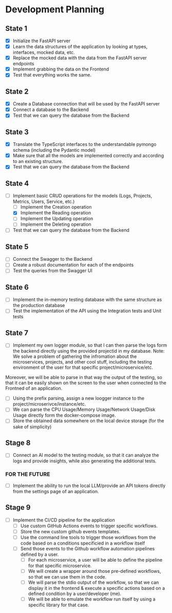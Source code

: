 # Development Planning

## State 1

- [x] Initialize the FastAPI server
- [x] Learn the data structures of the application by looking at types, interfaces, mocked data, etc.
- [x] Replace the mocked data with the data from the FastAPI server endpoints
- [x] Implement grabbing the data on the Frontend
- [x] Test that everything works the same.

## State 2

- [x] Create a Database connection that will be used by the FastAPI server
- [x] Connect a database to the Backend
- [x] Test that we can query the database from the Backend

## State 3

- [x] Translate the TypeScript interfaces to the understandable pymongo schema (including the Pydantic model)
- [x] Make sure that all the models are implemented correctly and according to an existing structure.
- [x] Test that we can query the database from the Backend

## State 4

- [ ] Implement basic CRUD operations for the models (Logs, Projects, Metrics, Users, Service, etc.)
    - [ ] Implement the Creation operation
    - [x] Implement the Reading operation
    - [ ] Implement the Updating operation
    - [ ] Implement the Deleting operation
- [ ] Test that we can query the database from the Backend

## State 5

- [ ] Connect the Swagger to the Backend
- [ ] Create a robust documentation for each of the endpoints
- [ ] Test the queries from the Swagger UI

## State 6

- [ ] Implement the in-memory testing database with the same structure as the production database
- [ ] Test the implementation of the API using the Integration tests and Unit tests

## State 7

- [ ] Implement my own logger module, so that I can then parse the logs form the backend directly using the provided projectid in my database.
Note: We solve a problem of gathering the infromation about the microservices, projects, and other cool stuff, including the testing environment of the user for that specific project/microservice/etc.

Moreover, we will be able to parse in that way the output of the testing, so that it can be easily shown on the screen to the user when connected to the Frontned of an application.

- [ ] Using the prefix parsing, assign a new loogger instance to the project/microserivce/instance/etc.
- [ ] We can parse the CPU Usage/Memory Usage/Network Usage/Disk Usage directly form the docker-compose image.
- [ ] Store the obtained data somewhere on the local device storage (for the sake of simplicity)

## Stage 8

- [ ] Connect an AI model to the testing module, so that it can analyze the logs and provide insights, while also generating the additional tests.

### FOR THE FUTURE
- [ ] Implement the ability to run the local LLM/provide an API tokens directly from the settings page of an application.

## Stage 9

- [ ] Implement the CI/CD pipeline for the application
    - [ ] Use custom GitHub Actions events to trigger specific workflows.
    - [ ] Store the new custom github events templates.
    - [ ] Use the command line tools to trigger those workflows from the code based on a conditions specificied in a workflow itself
    - [ ] Send those events to the Github workflow automation pipelines defined by a user.
        - [ ] For each microservice, a user will be able to define the pipeline for that specific microservice.
        - [ ] We will create a wrapper around those pre-defined workflows, so that we can use them in the code.
        - [ ] We will parse the stdio output of the workflow, so that we can display it in the frontend & execute a specific actions based on a defined condition by a user/developer (me).
        - [ ] We will be able to emulate the workflow run itself by using a specific library for that case.
